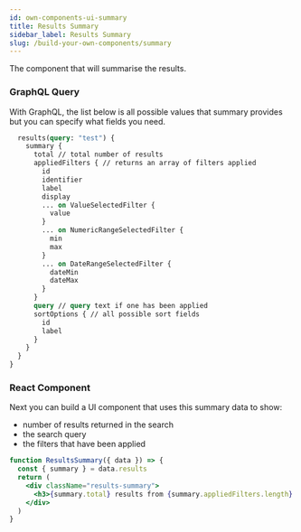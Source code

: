```yaml
---
id: own-components-ui-summary
title: Results Summary
sidebar_label: Results Summary
slug: /build-your-own-components/summary
---
```


The component that will summarise the results.

### GraphQL Query
With GraphQL, the list below is all possible values that summary provides but you can specify what fields you need.

```graphql
  results(query: "test") {
    summary {
      total // total number of results
      appliedFilters { // returns an array of filters applied
        id
        identifier
        label
        display
        ... on ValueSelectedFilter {
          value
        }
        ... on NumericRangeSelectedFilter {
          min
          max
        }
        ... on DateRangeSelectedFilter {
          dateMin
          dateMax
        }
      }
      query // query text if one has been applied
      sortOptions { // all possible sort fields
        id
        label
      }
    }
  }
}
```

### React Component

Next you can build a UI component that uses this summary data to show:
- number of results returned in the search
- the search query
- the filters that have been applied

```jsx
function ResultsSummary({ data }) => {
  const { summary } = data.results
  return (
    <div className="results-summary">
      <h3>{summary.total} results from {summary.appliedFilters.length} Filters and searching for "{summary.query}"<h3>
    </div>
  )
}

```